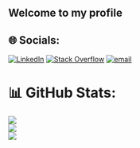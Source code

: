 ## Welcome to my profile

## 🌐 Socials:
[![LinkedIn](https://img.shields.io/badge/LinkedIn-%230077B5.svg?logo=linkedin&logoColor=white)](https://linkedin.com/in/kollar-martin) [![Stack Overflow](https://img.shields.io/badge/-Stackoverflow-FE7A16?logo=stack-overflow&logoColor=white)](https://stackoverflow.com/users/23234862) [![email](https://img.shields.io/badge/Email-D14836?logo=gmail&logoColor=white)](mailto:mato.kollar2004@gmail.com) 
# 📊 GitHub Stats:
![](https://github-readme-stats.vercel.app/api?username=kolby11&theme=dark&hide_border=false&include_all_commits=false&count_private=false)<br/>
![](https://nirzak-streak-stats.vercel.app/?user=kolby11&theme=dark&hide_border=false)<br/>
![](https://github-readme-stats.vercel.app/api/top-langs/?username=kolby11&theme=dark&hide_border=false&include_all_commits=false&count_private=false&layout=compact)

<!-- Proudly created with GPRM ( https://gprm.itsvg.in ) -->
